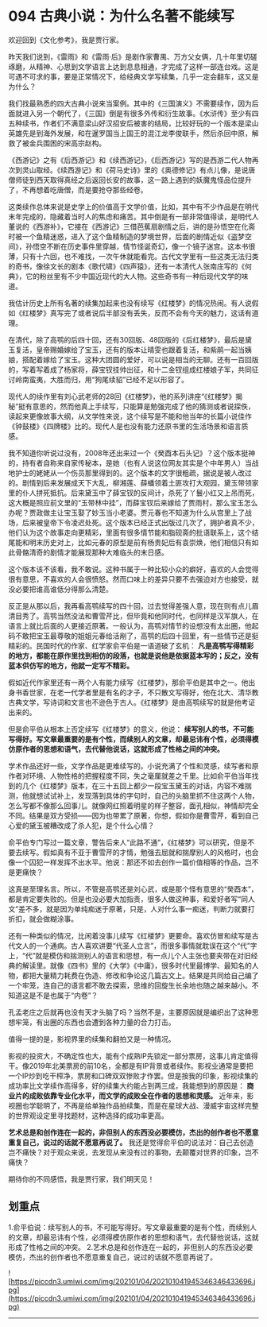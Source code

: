 # 094 古典小说：为什么名著不能续写

欢迎回到《文化参考》，我是贾行家。

昨天我们说到，《雷雨》和《雷雨·后》是剧作家曹禺、万方父女俩，几十年里切磋琢磨，从精神、心思到文学语言上达到息息相通，才完成了这样一部连台戏。这是可遇不可求的事，要是正常情况下，给经典文学写续集，几乎一定会翻车，这又是为什么？

我们找最熟悉的四大古典小说来当案例。其中的《三国演义》不需要续作，因为后面就进入另一个朝代了，《三国》倒是有很多外传和衍生故事。《水浒传》至少有四五种续书，作者们不满意梁山好汉招安后被害的结局，比较好玩的一个版本是梁山英雄先是到海外发展，和在暹罗国当上国王的混江龙李俊联手，然后杀回中原，解救了被金兵围困的宋高宗赵构。

《西游记》之有《后西游记》和《续西游记》，《后西游记》写的是西游二代人物再次到灵山取经。《续西游记》和《荷马史诗》里的《奥德修记》有点儿像，是说唐僧师徒到西天取得真经之后返回长安的故事，这一路上遇到的妖魔鬼怪品位提升了，不再想着吃唐僧，而是要抢夺那些经卷。

这类续作总体来说是史学上的价值高于文学价值，比如，其中有不少作品是在明代末年完成的，隐藏着当时人的焦虑和痛苦。其中倒是有一部非常值得读，是明代人董说的《西游补》，它接在《西游记》三借芭蕉扇剧情之后，讲的是孙悟空在化斋时被一个鱼精迷惑，进入了这个鱼精制造的梦境世界，后面的剧情近似《盗梦空间》，孙悟空不断在历史事件里穿越，情节怪诞奇幻，像一个镜子迷宫。这本书很薄，只有十六回，也不难找，一次午休就能看完。古代文学里有一些这类无法归类的奇书，像徐文长的剧本《歌代啸》《四声猿》，还有一本清代人张南庄写的《何典》，它的粉丝里有不少中国近现代的大人物。这些奇书有一种后现代文学的味道。

我估计历史上所有名著的续集加起来也没有续写《红楼梦》的情况热闹。有人说假如《红楼梦》真写完了或者说后半部没有丢失，反而不会有今天的魅力，这话有道理。

在清代，除了高鹗的后四十回，还有30回版、48回版的《后红楼梦》，最后是黛玉复活，皇帝赐婚嫁给了宝玉，还有的版本让晴雯也跟着复活，和紫鹃一起当姨娘，搭配着嫁给了宝玉。这种大团圆的爱好，可以说是相当的无聊。还有一百回版的，写着写着成了杨家将，薛宝钗挂帅出征，和十二金钗组成红楼娘子军，共同征讨岭南蛮夷，大胜而归，用“狗尾续貂”已经不足以形容了。

现代人的续作里有刘心武老师的28回《红楼梦》，他的系列讲座“《红楼梦》揭秘”挺有意思的，然而他真上手续写，只能算是勉强完成了他的猜测或者说探佚，读起来更像故事大纲，从文学性来说，这个续写是不能和他当年的长篇小说佳作《钟鼓楼》《四牌楼》比的。现代人是也没有能力还原书里的生活场景和语言质感。

我不知道你听说过没有，2008年还出来过一个《癸酉本石头记》？这个版本挺神的，持有者自称来自家传秘本，是她（也有人说这位网友其实是个中年男人）当战地护士的姥姥从一个伤员那里得到的。这个版本的文字很粗疏，据说是被人改过的。剧情到后来发展成天下大乱，柳湘莲、薛蟠领着土匪攻打大观园，黛玉带领家里的仆人拼死抵抗。后来黛玉中了薛宝钗的反间计，杀死了丫鬟小红又上吊而死，这大概是照应前文里的“玉带林中挂”，而薛宝钗后来嫁给了贾雨村，那么宝玉怎么办呢？贾政做主让宝玉娶了妙玉当小老婆。贾元春也不知道为什么从宫里上了战场，后来被皇帝下令凌迟处死。这个版本已经正式出版过几次了，拥护者真不少，他们认为这个故事走向更精彩，里面有很多情节能和脂砚斋的批语联系上，这个结尾能和明末历史对上，比如元春的原型是前有杨贵妃后有袁崇焕，他们相信只有如此骨骼清奇的剧情才能展现那种大难临头的末日感。

这个版本该不该看，我不敢说。这种书属于一种比较小众的癖好，喜欢的人会觉得很有意思，不喜欢的人会很愤怒。然而口味上的差异只要不去强迫对方也接受，就没必要把谁高谁低分得那么清楚。

反正是从那以后，我再看高鹗续写的四十回，过去觉得差强人意，现在则有点儿眉清目秀了。高鹗当然没法和曹雪芹比，但毕竟和他同时代，也同样是汉军旗人，在语言上就比后面的人更接近原著。一般认为，高鹗对情节的设想没有太出圈，他起码不敢把宝玉最尊敬的姐姐元春给活剐了，高鹗的后四十回里，有一些情节还是挺精彩的。民国时代的作家、红学家俞平伯是一语道破了玄机： **凡是高鹗写得精彩的地方，都能在原作里找到相仿的段落，也就是说他是依据蓝本写的；反之，没有蓝本供仿写的地方，他就一定写不精彩。**

假如近代作家里还有一两个人有能力续写《红楼梦》，那俞平伯是其中之一。他出身书香世家，在老一代学者里是有名的才子，不只散文写得好，他在北大、清华教古典文学，写诗词和文言也不逊色于古人。《红楼梦》是由高鹗续写的就是他考证出来的。

但是俞平伯从根本上否定续写《红楼梦》的意义，他说： **续写别人的书，不可能写得好。写文章最重要的是有个性，而续别人的文章，却最忌讳有个性，必须得模仿原作者的思想和语气，去代替他说话，这就形成了性格之间的冲突。**

学术作品还好一些，文学作品是更难续写的。小说充满了个性和灵感，续写者和原作者对环境、人物性格的把握程度不同，失之毫厘就差之千里。比如俞平伯当年找到的几个《红楼梦》版本，在三十五回上都少一段宝玉黛玉的对话，内容不难揣测，他就想试试补上，发现落到具体的字句时，自己的头脑里抓不住这两个人物，怎么写都不像那么回事儿。就像网红照着明星的样子整容，面孔相似，神情却完全不同。结果是双方受损——因为也带累了原著，你想，假如你是曹雪芹，看到自己心爱的黛玉被糟改成了杀人犯，是个什么心情？

俞平伯专门写过一篇文章，警告后来人“此路不通”，《红楼梦》可以研究，但是不要去续写。假如真有不亚于曹雪芹的才情，勉强去屈就和揣摩别人的风格时，也会像一个囚犯一样发挥不出水平。他说：那还不如去创作一篇价值相等的作品，岂不是更痛快？

这真是至理名言。所以，不管是高鹗还是刘心武，或是那个怪有意思的“癸酉本”，都是肯定要失败的。但是也没必要大加指责，很多人做这种事，和爱好者写“同人文”差不多，就是因为单纯痴迷于原著，只是，人对什么事一痴迷，判断力就要打折扣，就会做糊涂事。

还有一种类似的情况，比闲着没事儿续写《红楼梦》更要命。喜欢仿冒和续写是古代文人的一个通病。古人喜欢讲要“代圣人立言”，而很多事情就耽误在这个“代”字上，“代”就是模仿和揣测别人的语言和思想，有一点儿个人主张也要夹带在对旧经典的解读里。就像《四书》里的《大学》《中庸》，很多时代里最博学、最知名的人物，都把大量精力耗费在伪造、修改和争论这几篇古文上。结果是共同给自己编了一个牢笼，连自己的语言都不敢去探索，思维的回旋生长余地也随之越来越小。不知道这是不是也属于“内卷”？

孔孟老庄之后就再也没有天才头脑了吗？当然不是，主要原因就是编织出了这种思想牢笼，有出圈的东西也会遭到各种力量的合力打击。

值得一提的是，影视界里的续集和翻拍又是一种情况。

影视的投资大，不确定性也大，能有个成熟IP先锁定一部分票房，这事儿肯定值得干。像2019年北美票房的前10名，全都是有IP背景或者续作。影视业通常是要把一个IP炒到吃干榨净，票房和口碑双双惨败才作罢。但是按我的印象，影视续集的成功率比文学续作高得多，好的续集大约能占到两三成，我能想到的原因是： **商业片的成败依靠专业化水平，而文学的成败全在作者的思想和灵感。** 近年来，影视圈也学聪明了，不再是给单独作品拍续集，而是在星球大战、漫威宇宙这样完整的世界观设定里寻找题材，这种选择的成功率更高。

 **艺术总是和创作连在一起的，非但别人的东西没必要模仿，杰出的创作者也不愿意重复自己，说过的话就不愿意再说了。** 我还是觉得俞平伯的说法对：自己去创造岂不痛快？对于观众来说，去发现从来没有过的事物，去颠覆对世界的印象，岂不痛快？

期待你的不同感悟，我是贾行家，我们明天见！

## 划重点

1.俞平伯说：续写别人的书，不可能写得好。写文章最重要的是有个性，而续别人的文章，却最忌讳有个性，必须得模仿原作者的思想和语气，去代替他说话，这就形成了性格之间的冲突。
2.艺术总是和创作连在一起的，非但别人的东西没必要模仿，杰出的创作者也不愿意重复自己，说过的话就不愿意再说了。

![https://piccdn3.umiwi.com/img/202101/04/202101041945346346433696.jpg](https://piccdn3.umiwi.com/img/202101/04/202101041945346346433696.jpg)

---
